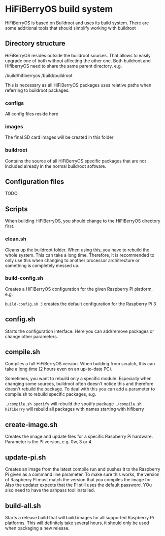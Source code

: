 # HiFiBerryOS build system

HiFiBerryOS is based on Buildroot and uses its build system. There are some additional tools that should simplify 
working with buildroot

## Directory structure

HiFiBerryOS resides outside the buildroot sources. That allows to easily upgrade one of both without affecting 
the other one. Both buildroot and HifiberryOS need to share the same parent directory, e.g.

/build/hifiberryos
/build/buildroot

This is necessary as all HiFiBerryOS packages uses relative paths when referring to buildroot packages.

### configs

All config files reside here

### images

The final SD card images will be created in this folder

### buildroot

Contains the source of all HiFiBerryOS specific packages that are not included already in the normal
buildroot software.


## Configuration files

TODO

## Scripts

When building HiFiBerryOS, you should change to the HiFiBerryOS directory first.

### clean.sh
 
Cleans up the buildroot folder. When using this, you have to rebuild the whole system. This can take a long time. 
Therefore, it is recommended to only use this when changing to another processor architrecture or something is completely
messed up.

### build-config.sh

Creates a HiFiBerryOS configuration for the given Raspberry Pi platform, e.g.

`build-config.sh 3` creates the default configuration for the Raspberry Pi 3

## config.sh

Starts the configuration interface. Here you can add/remove packages or change other parameters.

## compile.sh

Compiles a full HiFiBerryOS version. When building from scratch, this can take a long time (2 hours even on an up-to-date PC).

Sometimes, you want to rebuild only a specific module. Especially when changing some sources, buildroot often doesn't notice 
this and therefore doesn't rebuild the package. To deal with this you can add a parameter to compile.sh to rebuild specific 
packages, e.g. 

`./compile.sh spotify` will rebuild the spotify package
`./compile.sh hifiberry` will rebuild all packages with names starting with hifiberry

## create-image.sh

Creates the image and update files for a specific Raspberry Pi hardware. Parameter is the Pi version, e.g. 0w, 3 or 4.

## update-pi.sh

Creates an image from the latest compile run and pushes it to the Raspberry Pi given as a command line parameter.
To make sure this works, the version of Raspberry Pi must match the version that you compiles the image for. Also the updater expects that the Pi still uses the default password. YOu also need to have the sshpass tool installed. 

## build-all.sh

Starts a release build that will build images for all supported Raspberry Pi platforms. This will definitely 
take several hours, it should only be used when packaging a new release.
